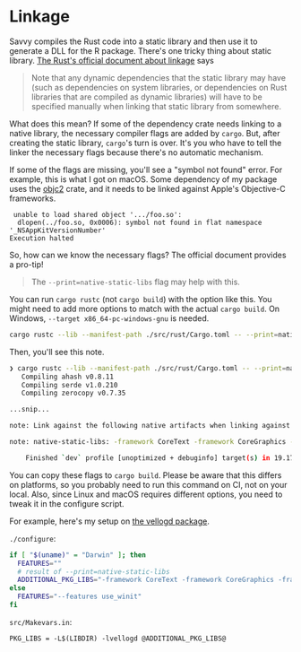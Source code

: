 # Linkage

Savvy compiles the Rust code into a static library and then use it to generate a
DLL for the R package. There's one tricky thing about static library. [The
Rust's official document about linkage][linkage] says

[linkage]: https://doc.rust-lang.org/reference/linkage.html

> Note that any dynamic dependencies that the static library may have (such as
> dependencies on system libraries, or dependencies on Rust libraries that are
> compiled as dynamic libraries) will have to be specified manually when linking
> that static library from somewhere.

What does this mean? If some of the dependency crate needs linking to a native
library, the necessary compiler flags are added by `cargo`. But, after creating
the static library, `cargo`'s turn is over. It's you who have to tell the linker
the necessary flags because there's no automatic mechanism.

If some of the flags are missing, you'll see a "symbol not found" error. For
example, this is what I got on macOS. Some dependency of my package uses the
[objc2](https://github.com/madsmtm/objc2) crate, and it needs to be linked
against Apple's Objective-C frameworks.

```
 unable to load shared object '.../foo.so':
  dlopen(../foo.so, 0x0006): symbol not found in flat namespace '_NSAppKitVersionNumber'
Execution halted
```

So, how can we know the necessary flags? The official document provides a
pro-tip!

> The `--print=native-static-libs` flag may help with this.

You can run `cargo rustc` (not `cargo build`) with the option like this.
You might need to add more options to match with the actual `cargo build`.
On Windows, `--target x86_64-pc-windows-gnu` is needed.

```sh
cargo rustc --lib --manifest-path ./src/rust/Cargo.toml -- --print=native-static-libs
```

Then, you'll see this note.

```sh
❯ cargo rustc --lib --manifest-path ./src/rust/Cargo.toml -- --print=native-static-libs
   Compiling ahash v0.8.11
   Compiling serde v1.0.210
   Compiling zerocopy v0.7.35

...snip...

note: Link against the following native artifacts when linking against this static library. The order and any duplication can be significant on some platforms.

note: native-static-libs: -framework CoreText -framework CoreGraphics -framework CoreFoundation -framework Foundation -lobjc -liconv -lSystem -lc -lm

    Finished `dev` profile [unoptimized + debuginfo] target(s) in 19.17s
```

You can copy these flags to `cargo build`. Please be aware that this differs on
platforms, so you probably need to run this command on CI, not on your local.
Also, since Linux and macOS requires different options, you need to tweak it in
the configure script.

For example, here's my setup on [the vellogd package](https://github.com/yutannihilation/vellogd-r).

`./configure`:

```sh
if [ "$(uname)" = "Darwin" ]; then
  FEATURES=""
  # result of --print=native-static-libs
  ADDITIONAL_PKG_LIBS="-framework CoreText -framework CoreGraphics -framework CoreFoundation -framework Foundation -lobjc -liconv -lSystem -lc -lm"
else
  FEATURES="--features use_winit"
fi
```

`src/Makevars.in`:

```make
PKG_LIBS = -L$(LIBDIR) -lvellogd @ADDITIONAL_PKG_LIBS@
```